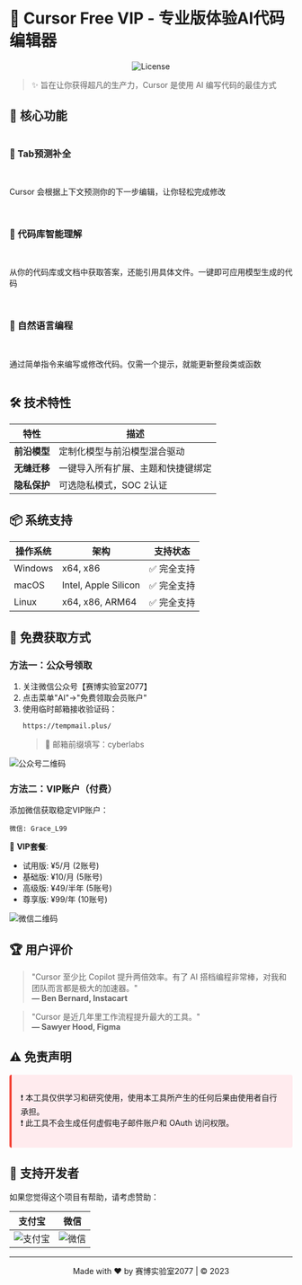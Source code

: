 # 🚀 Cursor Free VIP - 专业版体验AI代码编辑器

<p align="center">
  <img src="https://img.shields.io/badge/许可证-学习研究-purple" alt="License">
</p>

> ✨ 旨在让你获得超凡的生产力，Cursor 是使用 AI 编写代码的最佳方式


## 🌟 核心功能

<div style="display: grid; grid-template-columns: repeat(auto-fit, minmax(300px, 1fr)); gap: 1rem;">

### 🔮 Tab预测补全
Cursor 会根据上下文预测你的下一步编辑，让你轻松完成修改

### 🧠 代码库智能理解
从你的代码库或文档中获取答案，还能引用具体文件。一键即可应用模型生成的代码

### 💬 自然语言编程
通过简单指令来编写或修改代码。仅需一个提示，就能更新整段类或函数

</div>

## 🛠️ 技术特性

| 特性                | 描述                          |
|---------------------|-----------------------------|
| **前沿模型**        | 定制化模型与前沿模型混合驱动      |
| **无缝迁移**        | 一键导入所有扩展、主题和快捷键绑定 |
| **隐私保护**        | 可选隐私模式，SOC 2认证         |

## 📦 系统支持

| 操作系统 | 架构              | 支持状态       |
|----------|-------------------|----------------|
| Windows  | x64, x86          | ✅ 完全支持     |
| macOS    | Intel, Apple Silicon | ✅ 完全支持  |
| Linux    | x64, x86, ARM64   | ✅ 完全支持     |

## 🎁 免费获取方式

### 方法一：公众号领取
1. 关注微信公众号【赛博实验室2077】
2. 点击菜单"AI"→"免费领取会员账户"
3. 使用临时邮箱接收验证码：
   ```bash
   https://tempmail.plus/
   ```
   > 📌 邮箱前缀填写：cyberlabs

![公众号二维码](https://via.placeholder.com/300x300?text=Scan+WeChat)

### 方法二：VIP账户（付费）
添加微信获取稳定VIP账户：

```
微信: Grace_L99
```

💎 **VIP套餐**:
- 试用版: ¥5/月 (2账号)
- 基础版: ¥10/月 (5账号)
- 高级版: ¥49/半年 (5账号)
- 尊享版: ¥99/年 (10账号)

![微信二维码](https://via.placeholder.com/300x300?text=Contact+WeChat)

## 🏆 用户评价

> "Cursor 至少比 Copilot 提升两倍效率。有了 AI 搭档编程非常棒，对我和团队而言都是极大的加速器。"  
> **— Ben Bernard, Instacart**

> "Cursor 是近几年里工作流程提升最大的工具。"  
> **— Sawyer Hood, Figma**

## ⚠️ 免责声明

<div style="background-color: #ffebee; padding: 1rem; border-radius: 4px; border-left: 4px solid #f44336;">

❗ 本工具仅供学习和研究使用，使用本工具所产生的任何后果由使用者自行承担。  
❗ 此工具不会生成任何虚假电子邮件账户和 OAuth 访问权限。

</div>

## 💖 支持开发者

如果您觉得这个项目有帮助，请考虑赞助：

| 支付宝 | 微信 |
|--------|------|
| ![支付宝](https://via.placeholder.com/200x200?text=Alipay) | ![微信](https://via.placeholder.com/200x200?text=WeChat) |

---

<p align="center">
  Made with ❤️ by 赛博实验室2077 | © 2023
